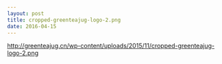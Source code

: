 ```yaml
---
layout: post
title: cropped-greenteajug-logo-2.png
date: 2016-04-15
---
```


http://greenteajug.cn/wp-content/uploads/2015/11/cropped-greenteajug-logo-2.png